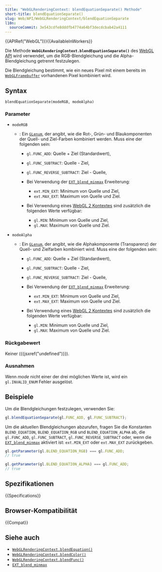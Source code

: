 ```yaml
---
title: "WebGLRenderingContext: blendEquationSeparate() Methode"
short-title: blendEquationSeparate()
slug: Web/API/WebGLRenderingContext/blendEquationSeparate
l10n:
  sourceCommit: 3e543cdfe8dddfb4774a64bf3decdcbab42a4111
---
```


{{APIRef("WebGL")}}{{AvailableInWorkers}}

Die Methode **`WebGLRenderingContext.blendEquationSeparate()`** des [WebGL API](/de/docs/Web/API/WebGL_API) wird verwendet, um die RGB-Blendgleichung und die Alpha-Blendgleichung getrennt festzulegen.

Die Blendgleichung bestimmt, wie ein neues Pixel mit einem bereits im [`WebGLFramebuffer`](/de/docs/Web/API/WebGLFramebuffer) vorhandenen Pixel kombiniert wird.

## Syntax

```js-nolint
blendEquationSeparate(modeRGB, modeAlpha)
```

### Parameter

- `modeRGB`

  - : Ein [`GLenum`](/de/docs/Web/API/WebGL_API/Types), der angibt, wie die Rot-, Grün- und Blaukomponenten der Quell- und Ziel-Farben kombiniert werden. Muss eine der folgenden sein:

    - `gl.FUNC_ADD`: Quelle + Ziel (Standardwert),
    - `gl.FUNC_SUBTRACT`: Quelle - Ziel,
    - `gl.FUNC_REVERSE_SUBTRACT`: Ziel - Quelle,
    - Bei Verwendung der [`EXT_blend_minmax`](/de/docs/Web/API/EXT_blend_minmax) Erweiterung:

      - `ext.MIN_EXT`: Minimum von Quelle und Ziel,
      - `ext.MAX_EXT`: Maximum von Quelle und Ziel.

    - Bei Verwendung eines [WebGL 2 Kontextes](/de/docs/Web/API/WebGL2RenderingContext)
      sind zusätzlich die folgenden Werte verfügbar:
      - `gl.MIN`: Minimum von Quelle und Ziel,
      - `gl.MAX`: Maximum von Quelle und Ziel.

- `modeAlpha`

  - : Ein [`GLenum`](/de/docs/Web/API/WebGL_API/Types), der angibt, wie die Alphakomponente (Transparenz) der Quell- und Zielfarben kombiniert wird. Muss eine der folgenden sein:

    - `gl.FUNC_ADD`: Quelle + Ziel (Standardwert),
    - `gl.FUNC_SUBTRACT`: Quelle - Ziel,
    - `gl.FUNC_REVERSE_SUBTRACT`: Ziel - Quelle,
    - Bei Verwendung der [`EXT_blend_minmax`](/de/docs/Web/API/EXT_blend_minmax) Erweiterung:

      - `ext.MIN_EXT`: Minimum von Quelle und Ziel,
      - `ext.MAX_EXT`: Maximum von Quelle und Ziel.

    - Bei Verwendung eines [WebGL 2 Kontextes](/de/docs/Web/API/WebGL2RenderingContext)
      sind zusätzlich die folgenden Werte verfügbar:
      - `gl.MIN`: Minimum von Quelle und Ziel,
      - `gl.MAX`: Maximum von Quelle und Ziel.

### Rückgabewert

Keiner ({{jsxref("undefined")}}).

### Ausnahmen

Wenn _mode_ nicht einer der drei möglichen Werte ist, wird ein `gl.INVALID_ENUM` Fehler ausgelöst.

## Beispiele

Um die Blendgleichungen festzulegen, verwenden Sie:

```js
gl.blendEquationSeparate(gl.FUNC_ADD, gl.FUNC_SUBTRACT);
```

Um die aktuellen Blendgleichungen abzurufen, fragen Sie die Konstanten `BLEND_EQUATION`, `BLEND_EQUATION_RGB` und `BLEND_EQUATION_ALPHA` ab, die `gl.FUNC_ADD`, `gl.FUNC_SUBTRACT`, `gl.FUNC_REVERSE_SUBTRACT` oder, wenn die [`EXT_blend_minmax`](/de/docs/Web/API/EXT_blend_minmax) aktiviert ist: `ext.MIN_EXT` oder `ext.MAX_EXT` zurückgeben.

```js
gl.getParameter(gl.BLEND_EQUATION_RGB) === gl.FUNC_ADD;
// true

gl.getParameter(gl.BLEND_EQUATION_ALPHA) === gl.FUNC_ADD;
// true
```

## Spezifikationen

{{Specifications}}

## Browser-Kompatibilität

{{Compat}}

## Siehe auch

- [`WebGLRenderingContext.blendEquation()`](/de/docs/Web/API/WebGLRenderingContext/blendEquation)
- [`WebGLRenderingContext.blendColor()`](/de/docs/Web/API/WebGLRenderingContext/blendColor)
- [`WebGLRenderingContext.blendFunc()`](/de/docs/Web/API/WebGLRenderingContext/blendFunc)
- [`EXT_blend_minmax`](/de/docs/Web/API/EXT_blend_minmax)
